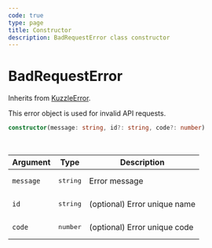 ```yaml
---
code: true
type: page
title: Constructor
description: BadRequestError class constructor
---
```


# BadRequestError

Inherits from [KuzzleError](/core/2/framework/abstract-classes/kuzzle-error/constructor).

This error object is used for invalid API requests.


```ts
constructor(message: string, id?: string, code?: number)
```

<br/>

| Argument       | Type      | Description            |
| -------------- | --------- | ---------------------- |
| `message`      | <pre>string</pre> | Error message  |
| `id`           | <pre>string</pre> | (optional) Error unique name |
| `code`         | <pre>number</pre> | (optional) Error unique code |
